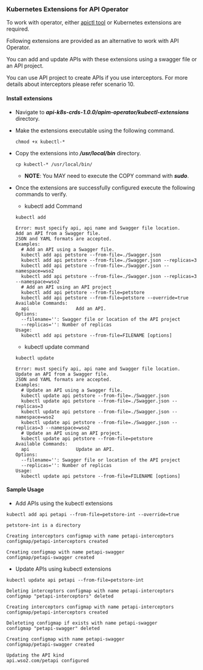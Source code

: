 ### Kubernetes Extensions for API Operator

To work with operator, either [apictl tool](./configure-apictl-tool.md) or Kubernetes extensions are required.

Following extensions are provided as an alternative to work with API Operator.

You can add and update APIs with these extensions using a swagger file or an API project.

You can use API project to create APIs if you use interceptors. For more details about interceptors please refer scenario 10.

#### Install extensions

- Navigate to ***api-k8s-crds-1.0.0/apim-operator/kubectl-extensions*** directory.
- Make the extensions executable using the following command.
    ```$xslt
    chmod +x kubectl-*
    ```
- Copy the extensions into ***/usr/local/bin*** directory.
    ```$xslt
    cp kubectl-* /usr/local/bin/
    ```
    - **NOTE**: You MAY need to execute the COPY command with ***sudo***.
- Once the extensions are successfully configured execute the following commands to verify.
    
    - kubectl add Command
    ```$xslt
    kubectl add

    Error: must specify api, api name and Swagger file location.
    Add an API from a Swagger file.
    JSON and YAML formats are accepted.
    Examples:
      # Add an API using a Swagger file.
      kubectl add api petstore --from-file=./Swagger.json
      kubectl add api petstore --from-file=./Swagger.json --replicas=3
      kubectl add api petstore --from-file=./Swagger.json --namespace=wso2
      kubectl add api petstore --from-file=./Swagger.json --replicas=3 --namespace=wso2
      # Add an API using an API project
      kubectl add api petstore --from-file=petstore
      kubectl add api petstore --from-file=petstore --override=true
    Available Commands:
      api                 Add an API.
    Options:
      --filename='': Swagger file or location of the API project
      --replicas='': Number of replicas
    Usage:
      kubectl add api petstore --from-file=FILENAME [options] 
    
    ```
    - kubectl update command
    
    ```$xslt
    kubectl update

    Error: must specify api, api name and Swagger file location.
    Update an API from a Swagger file.
    JSON and YAML formats are accepted.
    Examples:
      # Update an API using a Swagger file.
      kubectl update api petstore --from-file=./Swagger.json
      kubectl update api petstore --from-file=./Swagger.json --replicas=3
      kubectl update api petstore --from-file=./Swagger.json --namespace=wso2
      kubectl update api petstore --from-file=./Swagger.json --replicas=3 --namespace=wso2
      # Update an API using an API project.
      kubectl update api petstore --from-file=petstore
    Available Commands:
      api                 Update an API.
    Options:
      --filename='': Swagger file or location of the API project
      --replicas='': Number of replicas
    Usage:
      kubectl update api petstore --from-file=FILENAME [options] 
    
    ```

#### Sample Usage

- Add APIs using the kubectl extensions

```$xslt
kubectl add api petapi --from-file=petstore-int --override=true

petstore-int is a directory

Creating interceptors configmap with name petapi-interceptors
configmap/petapi-interceptors created

Creating configmap with name petapi-swagger
configmap/petapi-swagger created
```

- Update APIs using kubectl extensions

```$xslt
kubectl update api petapi --from-file=petstore-int

Deleting interceptors configmap with name petapi-interceptors
configmap "petapi-interceptors" deleted

Creating interceptors configmap with name petapi-interceptors
configmap/petapi-interceptors created

Deleteting configmap if exists with name petapi-swagger
configmap "petapi-swagger" deleted

Creating configmap with name petapi-swagger
configmap/petapi-swagger created

Updating the API kind
api.wso2.com/petapi configured
```

